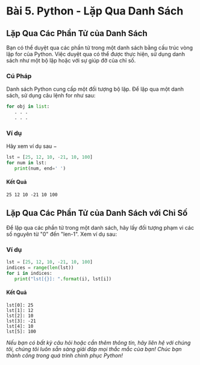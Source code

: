 # Bài 5. Python - Lặp Qua Danh Sách

## Lặp Qua Các Phần Tử của Danh Sách

Bạn có thể duyệt qua các phần tử trong một danh sách bằng cấu trúc vòng lặp for của Python. Việc duyệt qua có thể được thực hiện, sử dụng danh sách như một bộ lặp hoặc với sự giúp đỡ của chỉ số.

### Cú Pháp

Danh sách Python cung cấp một đối tượng bộ lặp. Để lặp qua một danh sách, sử dụng câu lệnh for như sau:

```python
for obj in list:
   . . .
   . . .
```

### Ví dụ

Hãy xem ví dụ sau −

```python
lst = [25, 12, 10, -21, 10, 100]
for num in lst:
   print(num, end=' ')
```

#### Kết Quả

```
25 12 10 -21 10 100
```

## Lặp Qua Các Phần Tử của Danh Sách với Chỉ Số

Để lặp qua các phần tử trong một danh sách, hãy lấy đối tượng phạm vi các số nguyên từ "0" đến "len-1". Xem ví dụ sau:

### Ví dụ

```python
lst = [25, 12, 10, -21, 10, 100]
indices = range(len(lst))
for i in indices:
   print("lst[{}]: ".format(i), lst[i])
```

#### Kết Quả

```
lst[0]: 25
lst[1]: 12
lst[2]: 10
lst[3]: -21
lst[4]: 10
lst[5]: 100
```

*Nếu bạn có bất kỳ câu hỏi hoặc cần thêm thông tin, hãy liên hệ với chúng tôi, chúng tôi luôn sẵn sàng giải đáp mọi thắc mắc của bạn! Chúc bạn thành công trong quá trình chinh phục Python!*